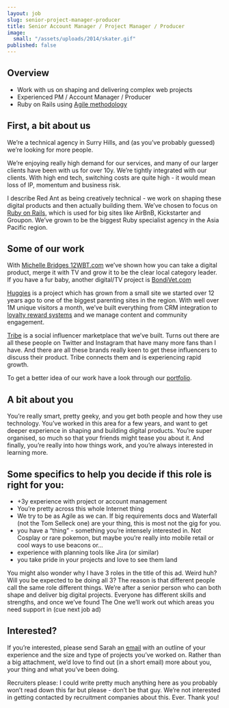 ```yaml
---
layout: job
slug: senior-project-manager-producer
title: Senior Account Manager / Project Manager / Producer
image:
  small: "/assets/uploads/2014/skater.gif"
published: false
---
```


## Overview

* Work with us on shaping and delivering complex web projects
* Experienced PM / Account Manager / Producer
* Ruby on Rails using [Agile methodology](/agile/ "Agile methodology")

## First, a bit about us

We’re a technical agency in Surry Hills, and (as you’ve probably guessed) we’re looking for more people.

We’re enjoying really high demand for our services, and many of our larger clients have been with us for over 10y. We’re tightly integrated with our clients. With high end tech, switching costs are quite high - it would mean loss of IP, momentum and business risk.

I describe Red Ant as being creatively technical - we work on shaping these digital products and then actually building them. We’ve chosen to focus on [Ruby on Rails](/ruby-on-rails/ "Ruby on Rails"), which is used for big sites like AirBnB, Kickstarter and Groupon. We’ve grown to be the biggest Ruby specialist agency in the Asia Pacific region.

## Some of our work

With [Michelle Bridges 12WBT.com](/portfolio/michelle-bridges-12-week-body-transformation/ "Michelle Bridges 12WBT.com") we’ve shown how you can take a digital product, merge it with TV and grow it to be the clear local category leader. If you have a fur baby, another digital/TV project is [BondiVet.com](/portfolio/bondi-vet/ "BondiVet.com")

[Huggies](portfolio/huggies-australia-and-new-zealand/ "Huggies") is a project which has grown from a small site we started over 12 years ago to one of the biggest parenting sites in the region. With well over 1M unique visitors a month, we’ve built everything from CRM integration to [loyalty reward systems](/portfolio/huggies-star-rewards/ "loyalty reward systems") and we manage content and community engagement.

[Tribe](/portfolio/tribe/ "Tribe") is a social influencer marketplace that we’ve built. Turns out there are all these people on Twitter and Instagram that have many more fans than I have. And there are all these brands really keen to get these influencers to discuss their product. Tribe connects them and is experiencing rapid growth.

To get a better idea of our work have a look through our [portfolio](/portfolio/ "portfolio").

## A bit about you

You’re really smart, pretty geeky, and you get both people and how they use technology. You’ve worked in this area for a few years, and want to get deeper experience in shaping and building digital products. You’re super organised, so much so that your friends might tease you about it. And finally, you’re really into how things work, and you’re always interested in learning more.

## Some specifics to help you decide if this role is right for you:

* +3y experience with project or account management
* You’re pretty across this whole Internet thing
* We try to be as Agile as we can. If big requirements docs and Waterfall (not the Tom Selleck one) are your thing, this is most not the gig for you.
* you have a “thing” - something you’re intensely interested in. Not Cosplay or rare pokemon, but maybe you’re really into mobile retail or cool ways to use beacons or...
* experience with planning tools like Jira (or similar)
* you take pride in your projects and love to see them land

You might also wonder why I have 3 roles in the title of this ad. Weird huh? Will you be expected to be doing all 3? The reason is that different people call the same role different things. We’re after a senior person who can both shape and deliver big digital projects. Everyone has different skills and strengths, and once we’ve found The One we’ll work out which areas you need support in (cue next job ad)

## Interested?

If you’re interested, please send Sarah an [email](mailto:jobs@redant.com.au "email") with an outline of your experience and the size and type of projects you’ve worked on. Rather than a big attachment, we’d love to find out (in a short email) more about you, your thing and what you’ve been doing.

Recruiters please: I could write pretty much anything here as you probably won’t read down this far but please - don’t be that guy. We’re not interested in getting contacted by recruitment companies about this. Ever. Thank you!
